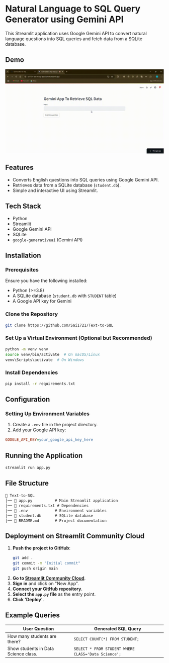# Natural Language to SQL Query Generator using Gemini API

This Streamlit application uses Google Gemini API to convert natural language questions into SQL queries and fetch data from a SQLite database.

## Demo
![Demo Video](demo.gif)

## Features
- Converts English questions into SQL queries using Google Gemini API.
- Retrieves data from a SQLite database (`student.db`).
- Simple and interactive UI using Streamlit.

## Tech Stack
- Python
- Streamlit
- Google Gemini API
- SQLite
- `google-generativeai` (Gemini API)

## Installation

### Prerequisites
Ensure you have the following installed:
- Python (>=3.8)
- A SQLite database (`student.db` with `STUDENT` table)
- A Google API key for Gemini

### Clone the Repository
```sh
git clone https://github.com/Sai1721/Text-to-SQL
```

### Set Up a Virtual Environment (Optional but Recommended)
```sh
python -m venv venv
source venv/bin/activate  # On macOS/Linux
venv\Scripts\activate  # On Windows
```

### Install Dependencies
```sh
pip install -r requirements.txt
```

## Configuration

### Setting Up Environment Variables
1. Create a `.env` file in the project directory.
2. Add your Google API key:
```ini
GOOGLE_API_KEY=your_google_api_key_here
```

## Running the Application
```sh
streamlit run app.py
```

## File Structure
```
📂 Text-to-SQL
│── 📄 app.py          # Main Streamlit application
│── 📄 requirements.txt # Dependencies
│── 📄 .env            # Environment variables
│── 📄 student.db      # SQLite database
│── 📄 README.md       # Project documentation
```

## Deployment on Streamlit Community Cloud

1. **Push the project to GitHub**:
   ```sh
   git add .
   git commit -m "Initial commit"
   git push origin main
   ```
2. **Go to [Streamlit Community Cloud](https://share.streamlit.io/)**.
3. **Sign in** and click on "New App".
4. **Connect your GitHub repository**.
5. **Select the `app.py` file** as the entry point.
6. **Click 'Deploy'**.

## Example Queries
| User Question | Generated SQL Query |
|--------------|--------------------|
| How many students are there? | `SELECT COUNT(*) FROM STUDENT;` |
| Show students in Data Science class. | `SELECT * FROM STUDENT WHERE CLASS='Data Science';` |

